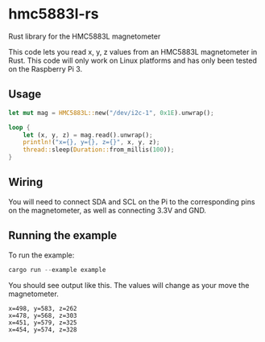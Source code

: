# hmc5883l-rs
Rust library for the HMC5883L magnetometer

This code lets you read x, y, z values from an HMC5883L magnetometer in Rust. This code will only work on Linux platforms and has only been tested on the Raspberry Pi 3.

## Usage

```rust
let mut mag = HMC5883L::new("/dev/i2c-1", 0x1E).unwrap();

loop {
    let (x, y, z) = mag.read().unwrap();
    println!("x={}, y={}, z={}", x, y, z);
    thread::sleep(Duration::from_millis(100));
}
```

## Wiring

You will need to connect SDA and SCL on the Pi to the corresponding pins on the magnetometer, as well as connecting 3.3V and GND.

## Running the example

To run the example:

```rust
cargo run --example example
```


You should see output like this. The values will change as your move the magnetometer.

```
x=498, y=583, z=262
x=478, y=568, z=303
x=451, y=579, z=325
x=454, y=574, z=328
```